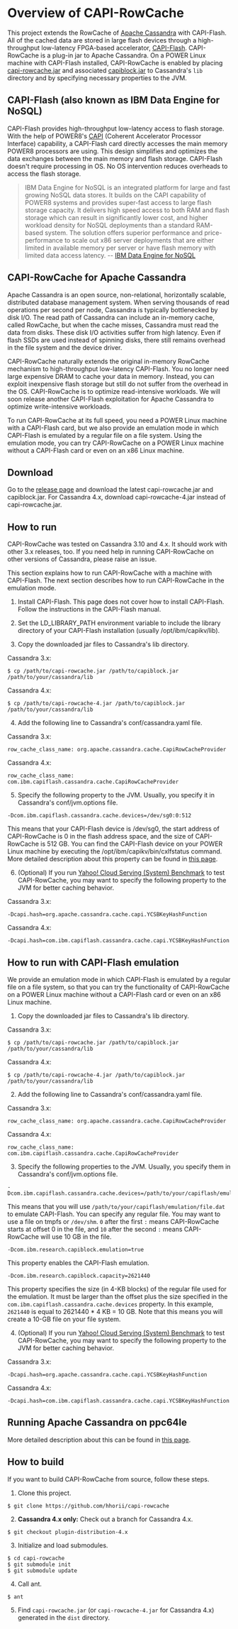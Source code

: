 # Overview of CAPI-RowCache

This project extends the RowCache of [Apache Cassandra](http://cassandra.apache.org) with CAPI-Flash. All of the cached data are stored in large flash devices through a high-throughput low-latency FPGA-based accelerator, [CAPI-Flash](https://www.ibm.com/power/solutions/bigdata-analytics-data-engine-nosql). CAPI-RowCache is a plug-in jar to Apache Cassandra. On a POWER Linux machine with CAPI-Flash installed, CAPI-RowCache is enabled by placing [capi-rowcache.jar](https://github.com/hhorii/capi-rowcache/releases/download/v0.1/capi-rowcache.jar) and associated [capiblock.jar](https://github.com/hhorii/capi-rowcache/releases/download/v0.1/capiblock.jar) to Cassandra's `lib` directory and by specifying necessary properties to the JVM.

## CAPI-Flash (also known as IBM Data Engine for NoSQL)

CAPI-Flash provides high-throughput low-latency access to flash storage. With the help of POWER8's [CAPI](http://www-304.ibm.com/webapp/set2/sas/f/capi/home.html) (Coherent Accelerator Processor Interface) capability, a CAPI-Flash card directly accesses the main memory POWER8 processors are using. This design simplifies and optimizes the data exchanges between the main memory and flash storage. CAPI-Flash doesn't require processing in OS. No OS intervention reduces overheads to access the flash storage.

> IBM Data Engine for NoSQL is an integrated platform for large and fast growing NoSQL data stores. It builds on the CAPI capability of POWER8 systems and provides super-fast access to large flash storage capacity. It delivers high speed access to both RAM and flash storage which can result in significantly lower cost, and higher workload density for NoSQL deployments than a standard RAM-based system. The solution offers superior performance and price-performance to scale out x86 server deployments that are either limited in available memory per server or have flash memory with limited data access latency.
> -- [IBM Data Engine for NoSQL](https://www.ibm.com/power/solutions/bigdata-analytics-data-engine-nosql)

## CAPI-RowCache for Apache Cassandra

Apache Cassandra is an open source, non-relational, horizontally scalable, distributed database management system. When serving thousands of read operations per second per node, Cassandra is typically bottlenecked by disk I/O. The read path of Cassandra can include an in-memory cache, called RowCache, but when the cache misses, Cassandra must read the data from disks. These disk I/O activities suffer from high latency. Even if flash SSDs are used instead of spinning disks, there still remains overhead in the file system and the device driver.

CAPI-RowCache naturally extends the original in-memory RowCache mechanism to high-throughput low-latency CAPI-Flash. You no longer need large expensive DRAM to cache your data in memory. Instead, you can exploit inexpensive flash storage but still do not suffer from the overhead in the OS. CAPI-RowCache is to optimize read-intensive workloads. We will soon release another CAPI-Flash exploitation for Apache Cassandra to optimize write-intensive workloads.

To run CAPI-RowCache at its full speed, you need a POWER Linux machine with a CAPI-Flash card, but we also provide an emulation mode in which CAPI-Flash is emulated by a regular file on a file system. Using the emulation mode, you can try CAPI-RowCache on a POWER Linux machine without a CAPI-Flash card or even on an x86 Linux machine.

## Download

Go to the [release page](https://github.com/hhorii/capi-rowcache/releases) and download the latest capi-rowcache.jar and capiblock.jar. For Cassandra 4.x, download capi-rowcache-4.jar instead of capi-rowcache.jar.

## How to run

CAPI-RowCache was tested on Cassandra 3.10 and 4.x. It should work with other 3.x releases, too. If you need help in running CAPI-RowCache on other versions of Cassandra, please raise an issue.

This section explains how to run CAPI-RowCache with a machine with CAPI-Flash. The next section describes how to run CAPI-RowCache in the emulation mode.

1. Install CAPI-Flash. This page does not cover how to install CAPI-Flash.  Follow the instructions in the CAPI-Flash manual.

2. Set the LD_LIBRARY_PATH environment variable to include the library directory of your CAPI-Flash installation (usually /opt/ibm/capikv/lib).

3. Copy the downloaded jar files to Cassandra's lib directory.

Cassandra 3.x:
```
$ cp /path/to/capi-rowcache.jar /path/to/capiblock.jar /path/to/your/cassandra/lib
```

Cassandra 4.x:
```
$ cp /path/to/capi-rowcache-4.jar /path/to/capiblock.jar /path/to/your/cassandra/lib
```

4. Add the following line to Cassandra's conf/cassandra.yaml file.

Cassandra 3.x:
```
row_cache_class_name: org.apache.cassandra.cache.CapiRowCacheProvider
```

Cassandra 4.x:
```
row_cache_class_name: com.ibm.capiflash.cassandra.cache.CapiRowCacheProvider
```

5. Specify the following property to the JVM. Usually, you specify it in Cassandra's conf/jvm.options file.

```
-Dcom.ibm.capiflash.cassandra.cache.devices=/dev/sg0:0:512
```

This means that your CAPI-Flash device is /dev/sg0, the start address of CAPI-RowCache is 0 in the flash address space, and the size of CAPI-RowCache is 512 GB. You can find the CAPI-Flash device on your POWER Linux machine by executing the /opt/ibm/capikv/bin/cxlfstatus command. More detailed description about this property can be found in [this page](https://github.com/hhorii/capi-rowcache/wiki/CAPI-RowCache-Wiki).


6. (Optional) If you run [Yahoo! Cloud Serving (System) Benchmark](https://github.com/brianfrankcooper/YCSB) to test CAPI-RowCache, you may want to specify the following property to the JVM for better caching behavior.

Cassandra 3.x:
```
-Dcapi.hash=org.apache.cassandra.cache.capi.YCSBKeyHashFunction
```

Cassandra 4.x:
```
-Dcapi.hash=com.ibm.capiflash.cassandra.cache.capi.YCSBKeyHashFunction
```

## How to run with CAPI-Flash emulation

We provide an emulation mode in which CAPI-Flash is emulated by a regular file on a file system, so that you can try the functionality of CAPI-RowCache on a POWER Linux machine without a CAPI-Flash card or even on an x86 Linux machine.

1. Copy the downloaded jar files to Cassandra's lib directory.

Cassandra 3.x:
```
$ cp /path/to/capi-rowcache.jar /path/to/capiblock.jar /path/to/your/cassandra/lib
```

Cassandra 4.x:
```
$ cp /path/to/capi-rowcache-4.jar /path/to/capiblock.jar /path/to/your/cassandra/lib
```

2. Add the following line to Cassandra's conf/cassandra.yaml file.

Cassandra 3.x:
```
row_cache_class_name: org.apache.cassandra.cache.CapiRowCacheProvider
```

Cassandra 4.x:
```
row_cache_class_name: com.ibm.capiflash.cassandra.cache.CapiRowCacheProvider
```

3. Specify the following properties to the JVM. Usually, you specify them in Cassandra's conf/jvm.options file.

```
-Dcom.ibm.capiflash.cassandra.cache.devices=/path/to/your/capiflash/emulation/file.dat:0:10
```

This means that you will use `/path/to/your/capiflash/emulation/file.dat` to emulate CAPI-Flash. You can specify any regular file. You may want to use a file on tmpfs or `/dev/shm`. `0` after the first `:` means CAPI-RowCache starts at offset 0 in the file, and `10` after the second `:` means CAPI-RowCache will use 10 GB in the file.

```
-Dcom.ibm.research.capiblock.emulation=true
```

This property enables the CAPI-Flash emulation.

```
-Dcom.ibm.research.capiblock.capacity=2621440
```

This property specifies the size (in 4-KB blocks) of the regular file used for the emulation. It must be larger than the offset plus the size specified in the `com.ibm.capiflash.cassandra.cache.devices` property. In this example, `2621440` is equal to 2621440 * 4 KB = 10 GB. Note that this means you will create a 10-GB file on your file system.


4. (Optional) If you run [Yahoo! Cloud Serving (System) Benchmark](https://github.com/brianfrankcooper/YCSB) to test CAPI-RowCache, you may want to specify the following property to the JVM for better caching behavior.

Cassandra 3.x:
```
-Dcapi.hash=org.apache.cassandra.cache.capi.YCSBKeyHashFunction
```

Cassandra 4.x:
```
-Dcapi.hash=com.ibm.capiflash.cassandra.cache.capi.YCSBKeyHashFunction
```

## Running Apache Cassandra on ppc64le

More detailed description about this can be found in [this page](https://github.com/odaira/cassandra/wiki/Running-Apache-Cassandra-on-ppc64le).


## How to build

If you want to build CAPI-RowCache from source, follow these steps.

1. Clone this project.

```
$ git clone https://github.com/hhorii/capi-rowcache
```

2. **Cassandra 4.x only:** Check out a branch for Cassandra 4.x.

```
$ git checkout plugin-distribution-4.x
```

3. Initialize and load submodules.

```
$ cd capi-rowcache
$ git submodule init
$ git submodule update
```

4. Call ant.

```
$ ant
```

5. Find `capi-rowcache.jar` (or `capi-rowcache-4.jar` for Cassandra 4.x) generated in the `dist` directory.
